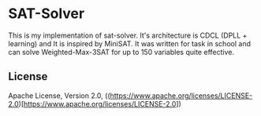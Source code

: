 # SAT-Solver

This is my implementation of sat-solver. It's architecture is CDCL (DPLL + learning) and It is inspired by MiniSAT. It was written for task in school and can solve Weighted-Max-3SAT for up to 150 variables quite effective.

## License

Apache License, Version 2.0, ((https://www.apache.org/licenses/LICENSE-2.0)[https://www.apache.org/licenses/LICENSE-2.0])
